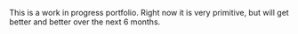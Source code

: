 This is a work in progress portfolio. Right now it is very primitive, but will get better and better over the next 6 months.
